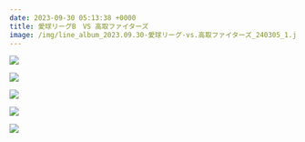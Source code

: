 ```yaml
---
date: 2023-09-30 05:13:38 +0000
title: 愛球リーグB　VS 高取ファイターズ
image: /img/line_album_2023.09.30-愛球リーグ-vs.高取ファイターズ_240305_1.jpg
---
```

![](/img/line_album_2023.09.30-愛球リーグ-vs.高取ファイターズ_240305_2.jpg)

![](/img/line_album_2023.09.30-愛球リーグ-vs.高取ファイターズ_240305_3.jpg)

![](/img/line_album_2023.09.30-愛球リーグ-vs.高取ファイターズ_240305_4.jpg)

![](/img/line_album_2023.09.30-愛球リーグ-vs.高取ファイターズ_240305_5.jpg)

![](/img/line_album_2023.09.30-愛球リーグ-vs.高取ファイターズ_240305_6.jpg)
